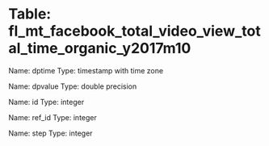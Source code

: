Table: fl_mt_facebook_total_video_view_total_time_organic_y2017m10
==================================================================

Name: dptime
Type: timestamp with time zone

Name: dpvalue
Type: double precision

Name: id
Type: integer

Name: ref_id
Type: integer

Name: step
Type: integer


